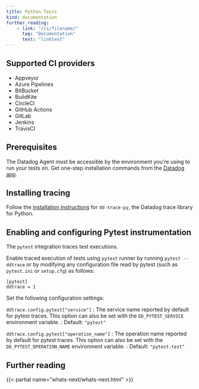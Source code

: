 ```yaml
---
title: Python Tests
kind: documentation
further_reading:
    - link: "/ci/filename/"
      tag: "Documentation"
      text: "linktext"
---
```

## Supported CI providers

* Appveyor
* Azure Pipelines
* BitBucket
* BuildKite
* CircleCI
* GitHub Actions
* GitLab
* Jenkins
* TravisCI

## Prerequisites

The Datadog Agent must be accessible by the environment you're using to run your tests on. Get one-step installation commands from the [Datadog app][1].

## Installing tracing

Follow the [installation instructions][2] for `dd-trace-py`, the Datadog trace library for Python.

## Enabling and configuring Pytest instrumentation

The `pytest` integration traces test executions.

Enable traced execution of tests using `pytest` runner by running `pytest --ddtrace` or by modifying any configuration file read by pytest (such as `pytest.ini` or `setup.cfg`) as follows:

```
[pytest]
ddtrace = 1
```
Set the following configuration settings:

`ddtrace.config.pytest["service"]`
: The service name reported by default for pytest traces. This option can also be set with the `DD_PYTEST_SERVICE` environment variable. 
: Default: `"pytest"`

`ddtrace.config.pytest["operation_name"]`
: The operation name reported by default for pytest traces. This option can also be set with the `DD_PYTEST_OPERATION_NAME` environment variable. 
: Default: `"pytest.test"`



## Further reading

{{< partial name="whats-next/whats-next.html" >}}

[1]: https://app.datadoghq.com/account/settings#agent
[2]: /tracing/setup_overview/setup/python/
